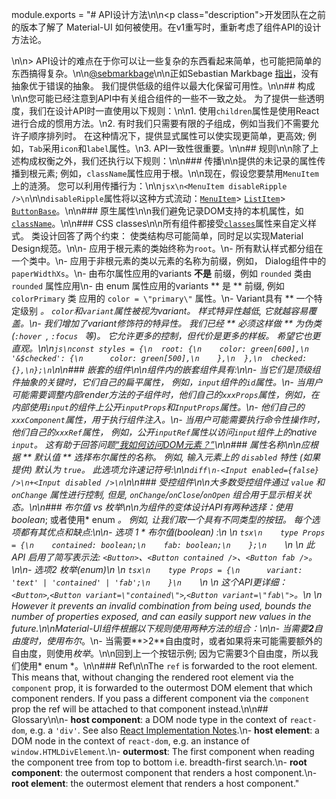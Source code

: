 module.exports = "# API设计方法\n\n<p class=\"description\">开发团队在之前的版本了解了 Material-UI 如何被使用。在v1重写时，重新考虑了组件API的设计方法论。</p>\n\n> API设计的难点在于你可以让一些复杂的东西看起来简单，也可能把简单的东西搞得复杂。\n\n[@sebmarkbage](https://twitter.com/sebmarkbage/status/728433349337841665)\n\n正如Sebastian Markbage [指出](https://2014.jsconf.eu/speakers/sebastian-markbage-minimal-api-surface-area-learning-patterns-instead-of-frameworks.html)，没有抽象优于错误的抽象。 我们提供低级的组件以最大化保留可用性。\n\n## 构成\n\n您可能已经注意到API中有关组合组件的一些不一致之处。 为了提供一些透明度，我们在设计API时一直使用以下规则：\n\n1. 使用` children `属性是使用React进行合成的惯用方法。\n2. 有时我们只需要有限的子组成，例如当我们不需要允许子顺序排列时。 在这种情况下，提供显式属性可以使实现更简单，更高效; 例如，`Tab`采用`icon`和`label`属性。\n3. API一致性很重要。\n\n## 规则\n\n除了上述构成权衡之外，我们还执行以下规则：\n\n### 传播\n\n提供的未记录的属性传播到根元素; 例如，` className `属性应用于根。\n\n现在，假设您要禁用` MenuItem `上的涟漪。 您可以利用传播行为：\n\n```jsx\n<MenuItem disableRipple />\n```\n\n` disableRipple `属性将以这种方式流动：[` MenuItem `](/api/menu-item/)> [` ListItem `](/api/list-item/)> [` ButtonBase `](/api/button-base/)。\n\n### 原生属性\n\n我们避免记录DOM支持的本机属性，如[` className `](/customization/components/#overriding-styles-with-class-names)。\n\n### CSS classes\n\n所有组件都接受[`classes`](/customization/components/#overriding-styles-with-classes)属性来自定义样式。 类设计回答了两个约束： 使类结构尽可能简单，同时足以实现Material Design规范。\n\n- 应用于根元素的类始终称为` root `。\n- 所有默认样式都分组在一个类中。\n- 应用于非根元素的类以元素的名称为前缀，例如， Dialog组件中的` paperWidthXs `。\n- 由布尔属性应用的variants **不是** 前缀，例如 `rounded` 类由 `rounded` 属性应用\n- 由 enum 属性应用的variants ** 是 ** 前缀, 例如 ` colorPrimary ` 类 应用的 ` color = \"primary\" ` 属性。\n- Variant具有 ** 一个特定级别 **。 `color`和`variant`属性被视为variant。 样式特异性越低, 它就越容易覆盖。\n- 我们增加了variant修饰符的特异性。 我们已经 ** 必须这样做 ** 为伪类 (`:hover `, `:focus ` 等)。 它允许更多的控制，但代价是更多的样板。 希望它也更直观。\n\n```js\nconst styles = {\n  root: {\n    color: green[600],\n    '&$checked': {\n      color: green[500],\n    },\n  },\n  checked: {},\n};\n```\n\n### 嵌套的组件\n\n组件内的嵌套组件具有:\n\n- 当它们是顶级组件抽象的关键时，它们自己的扁平属性， 例如，`input`组件的` id `属性。\n- 当用户可能需要调整内部render方法的子组件时，他们自己的` xxxProps `属性，例如，在内部使用`input`的组件上公开` inputProps `和` InputProps `属性。\n- 他们自己的` xxxComponent `属性，用于执行组件注入。\n- 当用户可能需要执行命令性操作时，他们自己的` xxxRef `属性， 例如，公开` inputRef `属性以访问`input`组件上的native `input`。 这有助于回答问题[“我如何访问DOM元素？”](/getting-started/faq/#how-can-i-access-the-dom-element)\n\n### 属性名称\n\n应根据 ** 默认值 ** 选择布尔属性的名称。 例如, 输入元素上的 ` disabled ` 特性 (如果提供) 默认为 ` true `。 此选项允许速记符号:\n\n```diff\n-<Input enabled={false} />\n+<Input disabled />\n```\n\n### 受控组件\n\n大多数受控组件通过 ` value ` 和 ` onChange ` 属性进行控制, 但是, ` onChange `/` onClose `/` onOpen ` 组合用于显示相关状态。\n\n### 布尔值 vs 枚举\n\n为组件的变体设计API有两种选择：使用* boolean*; 或者使用* enum *。 例如, 让我们取一个具有不同类型的按钮。 每个选项都有其优点和缺点:\n\n- 选项 1 * 布尔值(boolean) *:\n    \n    ```tsx\n    type Props = {\n    contained: boolean;\n    fab: boolean;\n    };\n    ```\n    \n    此 API 启用了简写表示法: `<Button>`、` <Button contained /> `、` <Button fab /> `。\n\n- 选项2 *枚举(enum)*\n    \n    ```tsx\n    type Props = {\n      variant: 'text' | 'contained' | 'fab';\n    }\n    ```\n    \n    这个API更详细： `<Button>`,`<Button variant=\"contained\">`,`<Button variant=\"fab\">`。\n    \n    However it prevents an invalid combination from being used, bounds the number of properties exposed, and can easily support new values in the future.\n\nMaterial-UI组件根据以下规则使用两种方法的组合：\n\n- 当需要**2**自由度时，使用*布尔*。\n- 当需要**>2**自由度时，或者如果将来可能需要额外的自由度，则使用*枚举*。\n\n回到上一个按钮示例; 因为它需要3个自由度，所以我们使用* enum *。\n\n### Ref\n\nThe `ref` is forwarded to the root element. This means that, without changing the rendered root element via the `component` prop, it is forwarded to the outermost DOM element that which component renders. If you pass a different component via the `component` prop the ref will be attached to that component instead.\n\n## Glossary\n\n- **host component**: a DOM node type in the context of `react-dom`, e.g. a `'div'`. See also [React Implementation Notes](https://reactjs.org/docs/implementation-notes.html#mounting-host-elements).\n- **host element**: a DOM node in the context of `react-dom`, e.g. an instance of `window.HTMLDivElement`.\n- **outermost**: The first component when reading the component tree from top to bottom i.e. breadth-first search.\n- **root component**: the outermost component that renders a host component.\n- **root element**: the outermost element that renders a host component."